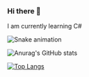 ### Hi there 👋

I am currently learning C#

![Snake animation](https://raw.githubusercontent.com/{SrLicht}/{SrLicht}/output/github-contribution-grid-snake-dark.svg)

![Anurag's GitHub stats](https://github-readme-stats.vercel.app/api?username=SrLicht&theme=midnight-purple&icons=true&locale=es)

[![Top Langs](https://github-readme-stats.vercel.app/api/top-langs/?username=SrLicht&theme=midnight-purple&icons=true&layout=compact)](https://github.com/anuraghazra/github-readme-stats)

<!--
**SrLicht/SrLicht** is a ✨ _special_ ✨ repository because its `README.md` (this file) appears on your GitHub profile.

Here are some ideas to get you started:

- 🔭 I’m currently working on ...
- 🌱 I’m currently learning ...
- 👯 I’m looking to collaborate on ...
- 🤔 I’m looking for help with ...
- 💬 Ask me about ...
- 📫 How to reach me: ...
- 😄 Pronouns: ...
- ⚡ Fun fact: ...
-->
